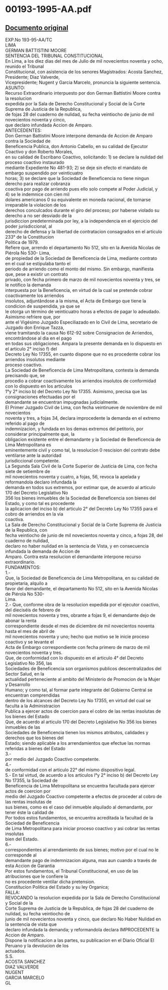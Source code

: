 
00193-1995-AA.pdf
=================
  
[Documento original](https://tc.gob.pe/jurisprudencia/1998/00193-1995-AA.pdf)  
---  
EXP.No 193-95-AA/TC  
LIMA  
GERMAN BATTISTINI MOORE  
SENTENCIA DEL TRIBUNAL CONSTITUCIONAL  
En Lima, a los diez dias del mes de Julio de mil novecientos noventa y ocho, reunido el Tribunal  
Constitucional, con asistencia de los senores Magistrados: Acosta Sanchez, Presidente; Diaz Valverde,  
Vicepresidente; Nugent y Garcia Marcelo, pronuncia la siguiente sentencia.  
ASUNTO:  
Recurso Extraordinario interpuesto por don German Battistini Moore contra la resolucion  
expedida por la Sala de Derecho Constitucional y Social de la Corte Suprema de Justicia de la Republica,  
de fojas 28 del cuaderno de nulidad, su fecha veintiocho de junio de mil novecientos noventa y cinco,  
que declaro infundada Accion de Amparo.  
ANTECEDENTES:  
Don German Battistini Moore interpone demanda de Accion de Amparo contra la Sociedad de  
Beneficencia Publica, don Antonio Cabello, en su calidad de Ejecutor Coactivo y don Roberto Morales,  
en su calidad de Escribano Coactivo, solicitando: 1) se declare la nulidad del proceso coactivo instaurado  
mediante Expediente No 481-93; 2) se deje sin efecto el mandato de embargo suspendido por veinticuatro  
horas; 3) se declare que la Sociedad de Beneficencia no tiene ningun derecho para realizar cobranza  
coactiva por pago de arriendo pues ello solo compete al Poder Judicial, y 4) se le indemnice con cien mil  
dolares americanos 0 su equivalente en moneda nacional, de tornarse irreparable la violacion de los  
derechos conculcados durante el giro del proceso; por haberse violado su derecho a no ser desviado de la  
jurisdiccion predeterminada por ley, a la independencia en el ejercicio del poder jurisdiccional, al  
derecho de defensa y la libertad de contratacion consagrados en el articulo 233° de la Constitucion  
Politica de 1979.  
Refiere que, arrendo el departamento No 512, sito en la Avenida Nicolas de Piérola No 530- Lima,  
de propiedad de la Sociedad de Beneficencia de Lima, mediante contrato en el cual se estipulaba tanto el  
periodo de arriendo como el monto del mismo. Sin embargo, manifiesta que, pese a existir un contrato  
privado, con fecha primero de marzo de mil novecientos noventa y tres, se le notifico la demanda  
interpuesta por la Beneficencia, en virtud de la cual se pretende cobrar coactivamente los arriendos  
insolutos, adjuntândose a la misma, el Acta de Embargo que tiene la condicion de suspendida, ya que se  
le otorga un término de veinticuatro horas a efectos de pagar lo adeudado. Asimismo refriere que, por  
ante el Vigésimo Juzgado Especiliazado en lo Civil de Lima, secretario de Juzgado don Enrique Tazza,  
viene tramitando la causa No 612-92 sobre Consignacion de Arriendos, encontrândose al dia en el pago  
en todas sus obligaciones. Ampara la presente demanda en lo dispuesto en el articulo 2° inciso f) del  
Decreto Ley No 17355, en cuanto dispone que no es procedente cobrar los arriendos insolutos mediante  
proceso coactivo.  
La Sociedad de Beneficencia de Lima Metropolitana, contesta la demanda precisando que, se  
procedio a cobrar coactivamente los arriendos insolutos de conformidad con lo dispuesto en los articulos  
1°y 2° inciso b) del Decreto Ley No 17355. Asimismo, precisa que las consignaciones efectuadas por el  
demandante se encuentran impugnadas judicialmente.  
El Primer Juzgado Civil de Lima, con fecha veintinueve de noviembre de mil novecientos  
noventa y tres, a fojas 34, declara improcedente la demanda en el extremo referido al pago de  
indemnizacion, y fundada en los demas extremos del petitorio, por considerar principalmente que, la  
obligacion existente entre el demandante y la Sociedad de Beneficencia de Lima Metropolitana es  
eminentemente civil y como tal, la resolucion 0 rescision del contrato debe ventilarse ante la autoridad  
jurisdiccional competente.  
La Segunda Sala Civil de la Corte Superior de Justicia de Lima, con fecha siete de setiembre de  
mil novecientos noventa y cuatro, a fojas, 56, revoca la apelada y reformandola declaro infundada la  
demanda en todos sus extremos, por estimar que, de acuerdo al articulo 170 del Decreto Legislativo No  
356 los bienes inmuebles de la Sociedad de Beneficencia son bienes del Estado, y como tal es procedente  
la aplicacion del inciso b) del articulo 2° del Decreto Ley No 17355 para el cobro de arriendos en la via  
coactiva.  
La Sala de Derecho Constitucional y Social de la Corte Suprema de Justicia de la Republica, con  
fecha veintiocho de junio de mil novecientos noventa y cinco, a fojas 28, del cuaderno de nulidad,  
declaro no haber nulidad en la sentencia de Vista, y en consecuencia infundada la demanda de Accion de  
Amparo. Contra esta resolucion el demandante interpone recurso extraordinario.  
FUNDAMENTOS:  
1.-  
Que, la Sociedad de Beneficencia de Lima Metropolitana, en su calidad de propietaria, alquilo a  
favor del demandante, el departamento No 512, sito en la Avenida Nicolas de Piérola No 530-  
Lima.  
2.- Que, conforme obra de la resolucion expedida por el ejecutor coactivo, del dieciséis de febrero de  
mil novecientos noventa y tres, obrante a fojas 9, el demandante dejo de abonar la renta  
correspondiente desde el mes de diciembre de mil novecientos noventa hasta el mes de abril de  
mil novecientos noventa y uno; hecho que motivo se le inicie proceso coactivo y se levante el  
Acta de Embargo correspondiente con fecha primero de marzo de mil novecientos noventa y tres.  
Que, de conformidad con lo dispuesto en el articulo 4° del Decreto Legislativo No 356, las  
Sociedades de Beneficencia son organismos publicos descentralizados del Sector Salud, en la  
actualidad perteneciente al ambito del Ministerio de Promocion de la Mujer y Desarrollo  
Humano; y como tal, al formar parte integrante del Gobierno Central se encuentran comprendidas  
dentro de los alcances del Decreto Ley No 17355, en virtud del cual se faculta a la Administracion  
Publica a ejercer actos de coercion para el cobro de las rentas insolutas de los bienes del Estado  
Que, de acuerdo al articulo 170 del Decreto Legislativo No 356 los bienes inmuebles de las  
Sociedades de Beneficencia tienen los mismos atributos, calidades y derechos que los bienes del  
Estado; siendo aplicable a los arrendamientos que efectue las normas referidas a bienes del Estado  
3.-  
por medio del Juzgado Coactivo competente.  
4.-  
de conformidad con el articulo 22° del mismo dispositivo legal.  
5.- En tal virtud, de acuerdo a los articulos l°y 2° inciso b) del Decreto Ley No 17355, la Sociedad de  
Beneficencia de Lima Metropolitana se encuentra facultada para ejercer actos de coercion por  
medio del Juzgado Coactivo competente a efectos de proceder al cobro de las rentas insolutas de  
sus bienes, como es el caso del inmueble alquilado al demandante, por tener éste la calidad de  
Por todos estos fundamentos, se encuentra acreditada la facultad de la Sociedad de Beneficencia  
de Lima Metropolitana para iniciar proceso coactivo y asi cobrar las rentas insolutas  
bien del Estado.  
6.-  
correspondientes al arrendamiento de sus bienes; motivo por el cual no le corresponde al  
demandante pago de indemnizacion alguna, mas aun cuando a través de esta Accion de Garantia  
Por estos fundamentos, el Tribunal Constitucional, en uso de las atribuciones que le confiere la  
no es procedente ventilar dicha pretension.  
Constitucion Politica del Estado y su ley Organica;  
FALLA:  
REVOCANDO la resolucion expedida por la Sala de Derecho Constitucional y Social de la  
Corte Suprema de Justicia de la Republica, de fojas 28 del cuaderno de nulidad, su fecha veintiocho de  
junio de mil novecientos noventa y cinco, que declaro No Haber Nulidad en la sentencia de vista que  
declaro infundada la demanda; y reformandola declara IMPROCEDENTE la Accion de Amparo.  
Dispone la notificacion a las partes, su publicacion en el Diario Oficial El Peruano y la devolucion de los  
actuados.  
S.S.  
ACOSTA SANCHEZ  
DIAZ VALVERDE  
NUGENT  
GARCIA MARCELO  
GL